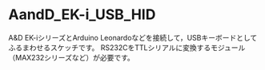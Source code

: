 # AandD_EK-i_USB_HID
A&D EK-iシリーズとArduino Leonardoなどを接続して，USBキーボードとしてふるまわせるスケッチです。
RS232CをTTLシリアルに変換するモジュール（MAX232シリーズなど）が必要です。
